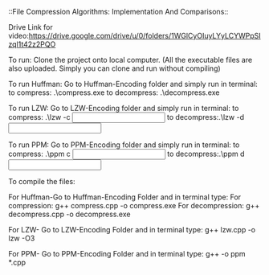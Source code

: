 ::File Compression Algorithms: Implementation And Comparisons::

Drive Link for video:https://drive.google.com/drive/u/0/folders/1WGlCyOIuyLYyLCYWPpSIzql1t42z2PQO

To run:
Clone the project onto local computer.
(All the executable files are also uploaded. Simply you can clone and run without compiling)

To run Huffman:
Go to Huffman-Encoding folder and simply run in terminal:
to compress:  .\compress.exe
to decompress: .\decompress.exe

To run LZW:
Go to LZW-Encoding folder and simply run in terminal:
to compress: .\lzw -c <input file name> <output file name>
to decompress:.\lzw -d <input file name> <output file name>
  
To run PPM:
Go to PPM-Encoding folder and simply run in terminal:
to compress: .\ppm c <input file name> <output file name>
to decompress:.\ppm d <input file name> <output file name>
  
To compile the files:

For Huffman-Go to Huffman-Encoding Folder and in terminal type: 
For compression: g++ compress.cpp -o compress.exe
For decompression: g++ decompress.cpp -o decompress.exe

For LZW- Go to LZW-Encoding Folder and in terminal type: g++ lzw.cpp -o lzw -O3


For PPM- Go to PPM-Encoding Folder and in terminal type: g++ -o ppm *.cpp
